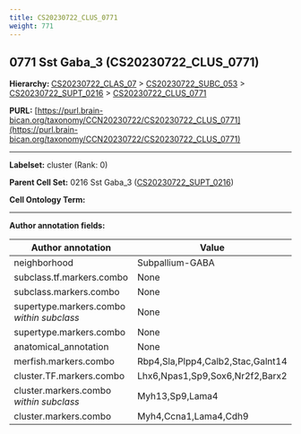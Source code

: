 ```yaml
---
title: CS20230722_CLUS_0771
weight: 771
---
```

## 0771 Sst Gaba_3 (CS20230722_CLUS_0771)
<b>Hierarchy: </b>
[CS20230722_CLAS_07](../CS20230722_CLAS_07) >
[CS20230722_SUBC_053](../CS20230722_SUBC_053) >
[CS20230722_SUPT_0216](../CS20230722_SUPT_0216) >
[CS20230722_CLUS_0771](../CS20230722_CLUS_0771)

**PURL:** [https://purl.brain-bican.org/taxonomy/CCN20230722/CS20230722_CLUS_0771](https://purl.brain-bican.org/taxonomy/CCN20230722/CS20230722_CLUS_0771)

---


**Labelset:** cluster (Rank: 0)

**Parent Cell Set:** 0216 Sst Gaba_3 ([CS20230722_SUPT_0216](../CS20230722_SUPT_0216))



**Cell Ontology Term:** 

[MARKER GENES.]: #


---

[TRANSFERRED ANNOTATIONS.]: #


[AUTHOR ANNOTATION FIELDS.]: #


**Author annotation fields:**

| Author annotation | Value |
|-------------------|-------|
|neighborhood|Subpallium-GABA|
|subclass.tf.markers.combo|None|
|subclass.markers.combo|None|
|supertype.markers.combo _within subclass_|None|
|supertype.markers.combo|None|
|anatomical_annotation|None|
|merfish.markers.combo|Rbp4,Sla,Plpp4,Calb2,Stac,Galnt14|
|cluster.TF.markers.combo|Lhx6,Npas1,Sp9,Sox6,Nr2f2,Barx2|
|cluster.markers.combo _within subclass_|Myh13,Sp9,Lama4|
|cluster.markers.combo|Myh4,Ccna1,Lama4,Cdh9|
